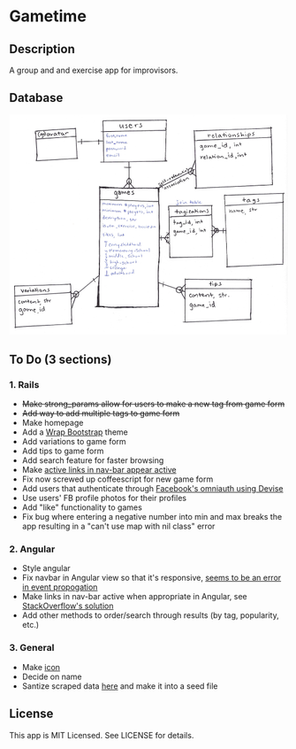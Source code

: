 # Gametime

## Description

A group and and exercise app for improvisors.

## Database

![Picture of database schema](https://raw.githubusercontent.com/kthffmn/gametime/master/public/img/database_schema.png)

## To Do (3 sections)

### 1. Rails
* ~~Make strong_params allow for users to make a new tag from game form~~
* ~~Add way to add multiple tags to game form~~
* Make homepage
* Add a [Wrap Bootstrap](https://wrapbootstrap.com/themes) theme
* Add variations to game form
* Add tips to game form
* Add search feature for faster browsing
* Make [active links in nav-bar appear active](http://stackoverflow.com/questions/9862524/twitter-bootstrap-pills-with-rails-3-2-2)
* Fix now screwed up coffeescript for new game form
* Add users that authenticate through [Facebook's omniauth using Devise](http://railscasts.com/episodes/235-devise-and-omniauth-revised)
* Use users' FB profile photos for their profiles
* Add "like" functionality to games
* Fix bug where entering a negative number into min and max breaks the app resulting in a "can't use map with nil class" error

### 2. Angular
* Style angular
* Fix navbar in Angular view so that it's responsive, [seems to be an error in event propogation](https://github.com/angular/angular.js/issues/1674)
* Make links in nav-bar active when appropriate in Angular, see [StackOverflow's solution](http://stackoverflow.com/questions/16199418/how-do-i-implement-the-bootstrap-navbar-active-class-with-angular-js)
* Add other methods to order/search through results (by tag, popularity, etc.)

### 3. General
* Make [icon](http://designexemplars.files.wordpress.com/2011/06/thonet-bentwood-chair.jpg)
* Decide on name
* Santize scraped data [here](https://github.com/kthffmn/sanitization_practice) and make it into a seed file

## License

This app is MIT Licensed. See LICENSE for details.
